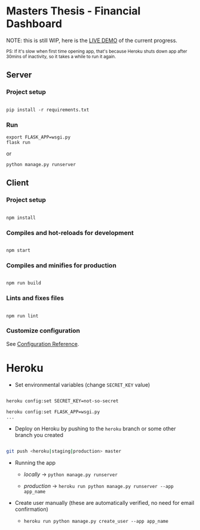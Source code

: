 
# Masters Thesis - Financial Dashboard



NOTE: this is still WIP, here is the [LIVE DEMO](https://dp-finance.herokuapp.com/) of the current progress.

<sub>PS: If it's slow when first time opening app, that's because Heroku shuts down app after 30mins of inactivity, 
so it takes a while to run it again.</sub>



## Server

  

### Project setup



```

pip install -r requirements.txt

```



### Run

```
export FLASK_APP=wsgi.py
flask run
```


or


```
python manage.py runserver
```



## Client



### Project setup

```

npm install

```



### Compiles and hot-reloads for development

```

npm start

```



### Compiles and minifies for production

```

npm run build

```



### Lints and fixes files

```

npm run lint

```


### Customize configuration

See [Configuration Reference](https://cli.vuejs.org/config/).


# Heroku

* Set environmental variables (change `SECRET_KEY` value)


```bash

heroku config:set SECRET_KEY=not-so-secret

heroku config:set FLASK_APP=wsgi.py
...

```



* Deploy on Heroku by pushing to the `heroku` branch or some other branch you created



```bash

git push <heroku|staging|production> master

```

* Running the app

	-  *locally* -> `python manage.py runserver`

	-  *production* -> `heroku run python manage.py runserver --app app_name`



* Create user manually (these are automatically verified, no need for email confirmation)

	-  `heroku run python manage.py create_user --app app_name`